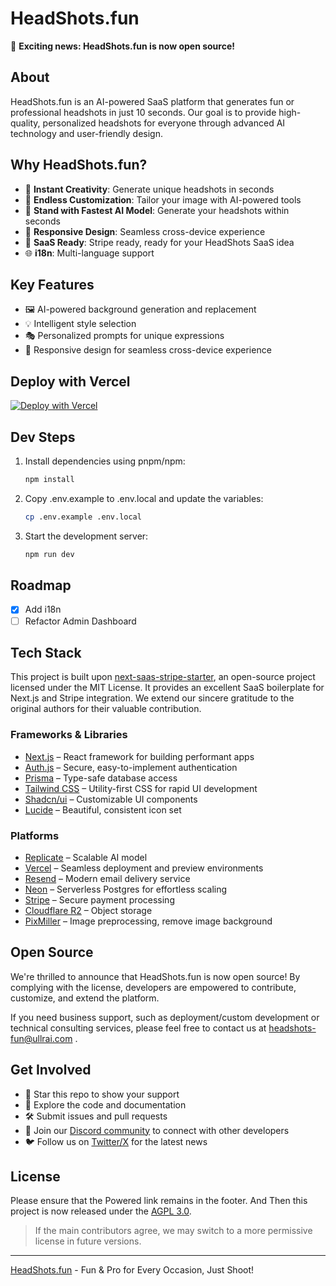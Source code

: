 # HeadShots.fun

🎉 **Exciting news: HeadShots.fun is now open source!**

## About

HeadShots.fun is an AI-powered SaaS platform that generates fun or professional headshots in just 10 seconds. Our goal is to provide high-quality, personalized headshots for everyone through advanced AI technology and user-friendly design.

## Why HeadShots.fun?

- 🎨 **Instant Creativity**: Generate unique headshots in seconds
- 🌈 **Endless Customization**: Tailor your image with AI-powered tools
- 📸 **Stand with Fastest AI Model**: Generate your headshots within seconds
- 📱 **Responsive Design**: Seamless cross-device experience
- 💼 **SaaS Ready**: Stripe ready, ready for your HeadShots SaaS idea
- 🌐 **i18n**: Multi-language support

## Key Features

- 🖼️ AI-powered background generation and replacement
- 💡 Intelligent style selection
- 🎭 Personalized prompts for unique expressions
- 📱 Responsive design for seamless cross-device experience

## Deploy with Vercel

[![Deploy with Vercel](https://vercel.com/button)](https://vercel.com/new/clone?repository-url=https%3A%2F%2Fgithub.com%2FUllrAI%2FHeadShots.fun)


## Dev Steps

1. Install dependencies using pnpm/npm:
   ```bash
   npm install
   ```

2. Copy .env.example to .env.local and update the variables:
   ```bash
   cp .env.example .env.local
   ```

3. Start the development server:
   ```bash
   npm run dev
   ```

## Roadmap

- [x] Add i18n
- [ ] Refactor Admin Dashboard

## Tech Stack

This project is built upon [next-saas-stripe-starter](https://github.com/mickasmt/next-saas-stripe-starter), an open-source project licensed under the MIT License. It provides an excellent SaaS boilerplate for Next.js and Stripe integration. We extend our sincere gratitude to the original authors for their valuable contribution.

### Frameworks & Libraries
- [Next.js](https://nextjs.org/?from=headshots.fun) – React framework for building performant apps
- [Auth.js](https://authjs.dev/?from=headshots.fun) – Secure, easy-to-implement authentication
- [Prisma](https://www.prisma.io/?from=headshots.fun) – Type-safe database access
- [Tailwind CSS](https://tailwindcss.com/?from=headshots.fun) – Utility-first CSS for rapid UI development
- [Shadcn/ui](https://ui.shadcn.com/?from=headshots.fun) – Customizable UI components
- [Lucide](https://lucide.dev/?from=headshots.fun) – Beautiful, consistent icon set

### Platforms
- [Replicate](https://replicate.com/?from=headshots.fun) – Scalable AI model
- [Vercel](https://vercel.com/?from=headshots.fun) – Seamless deployment and preview environments
- [Resend](https://resend.com/?from=headshots.fun) – Modern email delivery service
- [Neon](https://neon.tech/?from=headshots.fun) – Serverless Postgres for effortless scaling
- [Stripe](https://stripe.com/?from=headshots.fun) – Secure payment processing
- [Cloudflare R2](https://developers.cloudflare.com/r2/?from=headshots.fun) – Object storage
- [PixMiller](https://pixmiller.com/?from=headshots.fun) – Image preprocessing, remove image background

## Open Source

We're thrilled to announce that HeadShots.fun is now open source! 
By complying with the license, developers are empowered to contribute, customize, and extend the platform.

If you need business support, such as deployment/custom development or technical consulting services, please feel free to contact us at headshots-fun@ullrai.com .

## Get Involved
- 🌟 Star this repo to show your support
- 👀 Explore the code and documentation
- 🛠️ Submit issues and pull requests
- 💬 Join our [Discord community](https://discord.gg/vdqwAcp7mf) to connect with other developers
- 🐦 Follow us on [Twitter/X](https://twitter.com/ullr_ai) for the latest news

## License
Please ensure that the Powered link remains in the footer.
And Then this project is now released under the [AGPL 3.0](./LICENSE.md). 

> If the main contributors agree, we may switch to a more permissive license in future versions. 

---
[HeadShots.fun](https://headshots.fun/?from=GitHub) - Fun & Pro for Every Occasion, Just Shoot!